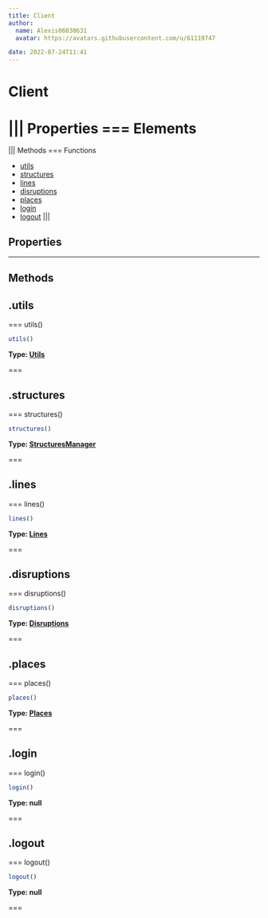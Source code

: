 ```yaml
---
title: Client
author:
  name: Alexis06030631
  avatar: https://avatars.githubusercontent.com/u/61119747

date: 2022-07-24T11:41
---
```


# Client

||| Properties
=== Elements
===
||| Methods
=== Functions
- [utils](#utils)
- [structures](#structures)
- [lines](#lines)
- [disruptions](#disruptions)
- [places](#places)
- [login](#login)
- [logout](#logout)
|||
## Properties
---
## Methods
## .utils

=== utils()




```javascript
utils()
```
**Type: [Utils](Utils)**

===

## .structures

=== structures()




```javascript
structures()
```
**Type: [StructuresManager](StructuresManager)**

===

## .lines

=== lines()




```javascript
lines()
```
**Type: [Lines](Lines)**

===

## .disruptions

=== disruptions()




```javascript
disruptions()
```
**Type: [Disruptions](Disruptions)**

===

## .places

=== places()




```javascript
places()
```
**Type: [Places](Places)**

===

## .login

=== login()




```javascript
login()
```
**Type: null**

===

## .logout

=== logout()




```javascript
logout()
```
**Type: null**

===

